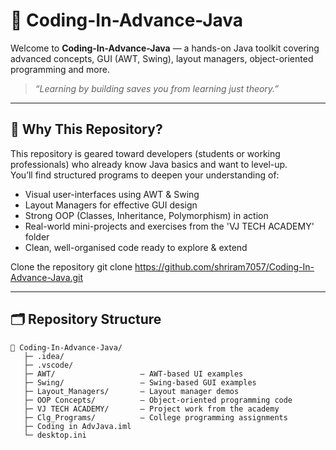 # 🎯 Coding-In-Advance-Java

Welcome to **Coding-In-Advance-Java** — a hands-on Java toolkit covering advanced concepts, GUI (AWT, Swing), layout managers, object-oriented programming and more.  

> _“Learning by building saves you from learning just theory.”_

---

## 🚀 Why This Repository?

This repository is geared toward developers (students or working professionals) who already know Java basics and want to level-up.  
You’ll find structured programs to deepen your understanding of:  
- Visual user-interfaces using AWT & Swing  
- Layout Managers for effective GUI design  
- Strong OOP (Classes, Inheritance, Polymorphism) in action  
- Real-world mini-projects and exercises from the 'VJ TECH ACADEMY' folder  
- Clean, well-organised code ready to explore & extend
   
Clone the repository
git clone https://github.com/shriram7057/Coding-In-Advance-Java.git

---

## 🗂 Repository Structure

```text
📁 Coding-In-Advance-Java/
   ├─ .idea/  
   ├─ .vscode/  
   ├─ AWT/                   – AWT‐based UI examples  
   ├─ Swing/                 – Swing-based GUI examples  
   ├─ Layout_Managers/       – Layout manager demos  
   ├─ OOP Concepts/          – Object-oriented programming code  
   ├─ VJ TECH ACADEMY/       – Project work from the academy  
   ├─ Clg_Programs/          – College programming assignments  
   ├─ Coding in AdvJava.iml  
   └─ desktop.ini   
